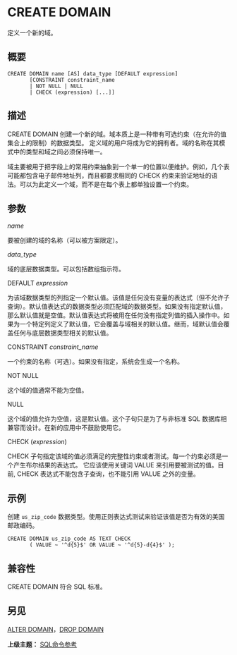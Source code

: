 # CREATE DOMAIN

定义一个新的域。

## 概要

```
CREATE DOMAIN name [AS] data_type [DEFAULT expression] 
       [CONSTRAINT constraint_name
       | NOT NULL | NULL 
       | CHECK (expression) [...]]
```

## 描述

CREATE DOMAIN 创建一个新的域。域本质上是一种带有可选约束（在允许的值集合上的限制）的数据类型。 定义域的用户将成为它的拥有者。域的名称在其模式中的类型和域之间必须保持唯一。

域主要被用于把字段上的常用约束抽象到一个单一的位置以便维护。例如，几个表可能都包含电子邮件地址列，而且都要求相同的 CHECK 约束来验证地址的语法。可以为此定义一个域，而不是在每个表上都单独设置一个约束。

## 参数

_name_

要被创建的域的名称（可以被方案限定）。

_data\_type_

域的底层数据类型。可以包括数组指示符。

DEFAULT _expression_

为该域数据类型的列指定一个默认值。该值是任何没有变量的表达式（但不允许子查询）。默认值表达式的数据类型必须匹配域的数据类型。如果没有指定默认值，那么默认值就是空值。默认值表达式将被用在任何没有指定列值的插入操作中。如果为一个特定列定义了默认值，它会覆盖与域相关的默认值。继而，域默认值会覆盖任何与底层数据类型相关的默认值。

CONSTRAINT _constraint\_name_

一个约束的名称（可选）。如果没有指定，系统会生成一个名称。

NOT NULL

这个域的值通常不能为空值。

NULL

这个域的值允许为空值，这是默认值。这个子句只是为了与非标准 SQL 数据库相兼容而设计。在新的应用中不鼓励使用它。

CHECK \(_expression_\)

CHECK 子句指定该域的值必须满足的完整性约束或者测试。每一个约束必须是一个产生布尔结果的表达式。 它应该使用关键词 VALUE 来引用要被测试的值。目前, CHECK 表达式不能包含子查询，也不能引用 VALUE 之外的变量。

## 示例

创建 `us_zip_code` 数据类型。使用正则表达式测试来验证该值是否为有效的美国邮政编码。

```
CREATE DOMAIN us_zip_code AS TEXT CHECK 
       ( VALUE ~ '^d{5}$' OR VALUE ~ '^d{5}-d{4}$' );
```

## 兼容性

CREATE DOMAIN 符合 SQL 标准。

## 另见

[ALTER DOMAIN](./alter-domain.md)，[DROP DOMAIN](./drop-domain.md)

**上级主题：** [SQL命令参考](./README.md)

